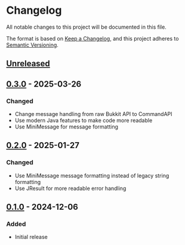 # Changelog

All notable changes to this project will be documented in this file.

The format is based on [Keep a Changelog](https://keepachangelog.com/en/1.1.0/),
and this project adheres to [Semantic Versioning](https://semver.org/spec/v2.0.0.html).

## [Unreleased]

## [0.3.0] - 2025-03-26

### Changed

- Change message handling from raw Bukkit API to CommandAPI
- Use modern Java features to make code more readable
- Use MiniMessage for message formatting

## [0.2.0] - 2025-01-27

### Changed

- Use MiniMessage message formatting instead of legacy string formatting
- Use JResult for more readable error handling

## [0.1.0] - 2024-12-06

### Added

- Initial release

[unreleased]: https://github.com/walker84837/simplewarp/compare/v0.2.0...HEAD
[0.3.0]: https://github.com/walker84837/simplewarp/compare/v0.2.0...v0.3.0
[0.2.0]: https://github.com/walker84837/simplewarp/compare/v0.1.0...v0.2.0
[0.1.0]: https://github.com/walker84837/simplewarp/releases/tag/v0.1.0
